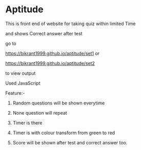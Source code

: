 # Aptitude
This is front end of website for taking quiz within limited Time 

and shows Correct answer after test

go to 

https://bikrant1999.github.io/aptitude/set1 
or

https://bikrant1999.github.io/aptitude/set2

to view output

Used JavaScript

Feature:-

1. Random questions will be shown everytime

2. None question will repeat

3. Timer is there

4. Timer is with colour transform from green to red

5. Score will be shown after test and correct answer too.
